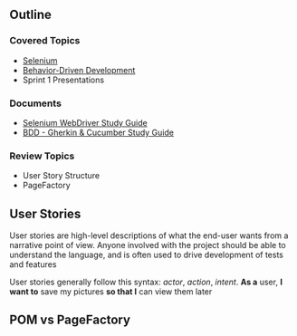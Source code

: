 ## Outline
### Covered Topics
- [Selenium](https://github.com/EricTrainingRev/241209-JWA/blob/fe8940dad3b6c366269a915444d6426bd8b75a59/Study%20Guides/Selenium%20WebDriver%20Study%20Guide.md#selenium-webdriver-study-guide)
- [Behavior-Driven Development](https://github.com/EricTrainingRev/241209-JWA/blob/fe8940dad3b6c366269a915444d6426bd8b75a59/Study%20Guides/BDD%20-%20Gherkin%20%26%20Cucumber%20Study%20Guide.md#behavior-driven-development)
- Sprint 1 Presentations
### Documents
- [Selenium WebDriver Study Guide](https://github.com/EricTrainingRev/241209-JWA/blob/fe8940dad3b6c366269a915444d6426bd8b75a59/Study%20Guides/Test%20Team%20Organization%20Study%20Guide.md)
- [BDD - Gherkin & Cucumber Study Guide](https://github.com/EricTrainingRev/241209-JWA/blob/6df1b82cfd521d7b951d1ec4894605f69e229e57/Study%20Guides/BDD%20-%20Gherkin%20%26%20Cucumber%20Study%20Guide.md)
### Review Topics
- User Story Structure
- PageFactory
## User Stories
User stories are high-level descriptions of what the end-user wants from a narrative point of view. Anyone involved with the project should be able to understand the language, and is often used to drive development of tests and features

User stories generally follow this syntax: *actor*, *action*, *intent*.
	**As a** user, **I want to** save my pictures **so that I** can view them later

## POM vs PageFactory